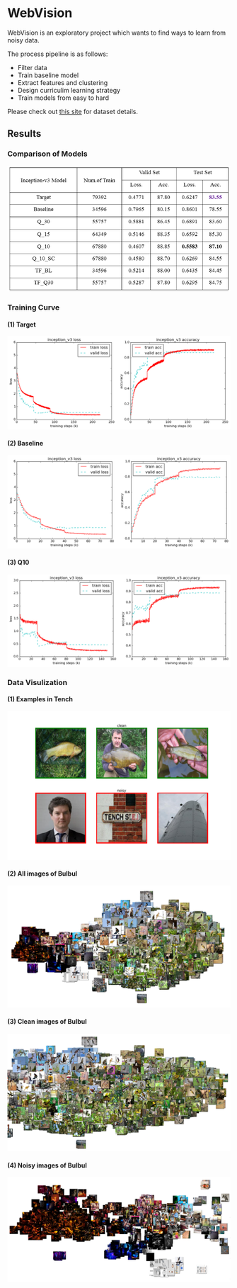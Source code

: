 # WebVision

WebVision is an exploratory project which wants to find ways to learn from noisy data.

The process pipeline is as follows:
- Filter data
- Train baseline model
- Extract features and clustering
- Design curriculim learning strategy
- Train models from easy to hard

Please check out [this site](http://www.vision.ee.ethz.ch/webvision/index.html) for dataset details.

## Results

### Comparison of Models
![fig_1](results/res.png)

### Training Curve

#### (1) Target
![fig_2](results/inception_v3/inception_v3_a.png)

#### (2) Baseline
![fig_3](results/inception_v3/inception_v3_baseline.png)

#### (3) Q10
![fig_4](results/inception_v3/inception_v3_q10_v2.png)

### Data Visulization

#### (1) Examples in  Tench
![fig_5](results/clean_noisy_visu.png)

#### (2) All images of Bulbul
![fig_6](results/tsne_visu_1.jpg)

#### (3) Clean images of Bulbul
![fig_7](results/tsne_visu_3.jpg)

#### (4) Noisy images of Bulbul
![fig_8](results/tsne_visu_2.jpg)
